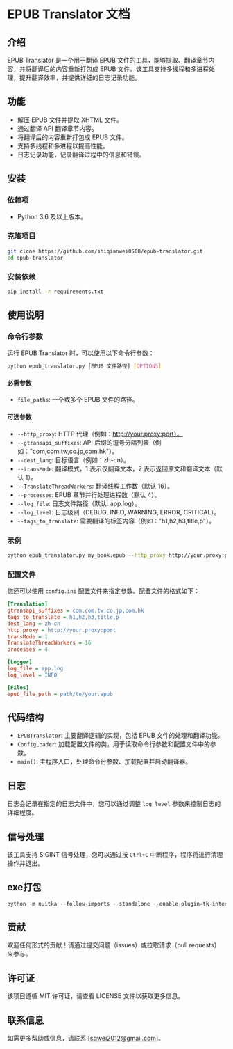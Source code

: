# EPUB Translator 文档

## 介绍

EPUB Translator 是一个用于翻译 EPUB 文件的工具，能够提取、翻译章节内容，并将翻译后的内容重新打包成 EPUB 文件。该工具支持多线程和多进程处理，提升翻译效率，并提供详细的日志记录功能。

## 功能

- 解压 EPUB 文件并提取 XHTML 文件。
- 通过翻译 API 翻译章节内容。
- 将翻译后的内容重新打包成 EPUB 文件。
- 支持多线程和多进程以提高性能。
- 日志记录功能，记录翻译过程中的信息和错误。

## 安装

### 依赖项

- Python 3.6 及以上版本。

### 克隆项目

```bash
git clone https://github.com/shiqianwei0508/epub-translator.git
cd epub-translator
```

### 安装依赖

```bash
pip install -r requirements.txt
```

## 使用说明

### 命令行参数

运行 EPUB Translator 时，可以使用以下命令行参数：

```bash
python epub_translator.py [EPUB 文件路径] [OPTIONS]
```

#### 必需参数

- `file_paths`: 一个或多个 EPUB 文件的路径。

#### 可选参数

- `--http_proxy`: HTTP 代理（例如：http://your.proxy:port）。
- `--gtransapi_suffixes`: API 后缀的逗号分隔列表（例如："com,com.tw,co.jp,com.hk"）。
- `--dest_lang`: 目标语言（例如：zh-cn）。
- `--transMode`: 翻译模式，1 表示仅翻译文本，2 表示返回原文和翻译文本（默认 1）。
- `--TranslateThreadWorkers`: 翻译线程工作数（默认 16）。
- `--processes`: EPUB 章节并行处理进程数（默认 4）。
- `--log_file`: 日志文件路径（默认: app.log）。
- `--log_level`: 日志级别（DEBUG, INFO, WARNING, ERROR, CRITICAL）。
- `--tags_to_translate`: 需要翻译的标签内容（例如："h1,h2,h3,title,p"）。

### 示例

```bash
python epub_translator.py my_book.epub --http_proxy http://your.proxy:port --gtransapi_suffixes com,com.tw --dest_lang zh-cn
```

### 配置文件

您还可以使用 `config.ini` 配置文件来指定参数。配置文件的格式如下：

```ini
[Translation]
gtransapi_suffixes = com,com.tw,co.jp,com.hk
tags_to_translate = h1,h2,h3,title,p
dest_lang = zh-cn
http_proxy = http://your.proxy:port
transMode = 1
TranslateThreadWorkers = 16
processes = 4

[Logger]
log_file = app.log
log_level = INFO

[Files]
epub_file_path = path/to/your.epub
```

## 代码结构

- `EPUBTranslator`: 主要翻译逻辑的实现，包括 EPUB 文件的处理和翻译功能。
- `ConfigLoader`: 加载配置文件的类，用于读取命令行参数和配置文件中的参数。
- `main()`: 主程序入口，处理命令行参数、加载配置并启动翻译器。

## 日志

日志会记录在指定的日志文件中，您可以通过调整 `log_level` 参数来控制日志的详细程度。

## 信号处理

该工具支持 SIGINT 信号处理，您可以通过按 `Ctrl+C` 中断程序，程序将进行清理操作并退出。

## exe打包

```powershell
python -m nuitka --follow-imports --standalone --enable-plugin=tk-inter --include-data-file=static/pictures/favicon.ico=static/pictures/favicon.ico .\EPUBTranslatorUI.py
```

## 贡献

欢迎任何形式的贡献！请通过提交问题（issues）或拉取请求（pull requests）来参与。

## 许可证

该项目遵循 MIT 许可证，请查看 LICENSE 文件以获取更多信息。

## 联系信息

如需更多帮助或信息，请联系 [sqwei2012@gmail.com]。
